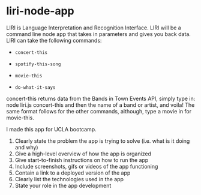 # liri-node-app

LIRI is Language Interpretation and Recognition Interface. LIRI will be a command line node app that takes in parameters and gives you back data. LIRI can take the following commands:

   * `concert-this`

   * `spotify-this-song`

   * `movie-this`

   * `do-what-it-says`
   
concert-this returns data from the Bands in Town Events API, simply type in: node liri.js concert-this and then the name of a band or artist, and voila! The same format follows for the other commands, although, type a movie in for movie-this.
   
   I made this app for UCLA bootcamp. 
   
1. Clearly state the problem the app is trying to solve (i.e. what is it doing and why)
2. Give a high-level overview of how the app is organized
3. Give start-to-finish instructions on how to run the app
4. Include screenshots, gifs or videos of the app functioning
5. Contain a link to a deployed version of the app
6. Clearly list the technologies used in the app
7. State your role in the app development
   
   
